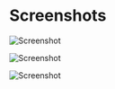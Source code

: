# Screenshots

![Screenshot](http://i.imgur.com/xQTN6xb.png)

![Screenshot](http://i.imgur.com/K0iEYhA.png)

![Screenshot](http://i.imgur.com/Iv8jbWw.png)
